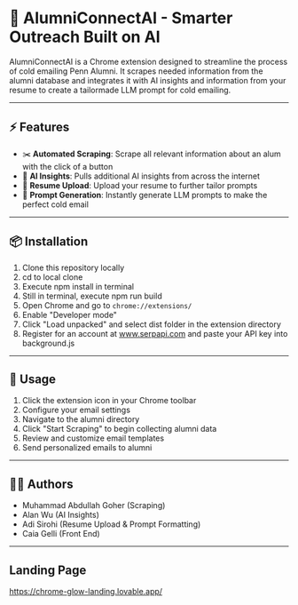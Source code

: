 # 🌳 AlumniConnectAI - Smarter Outreach Built on AI

AlumniConnectAI is a Chrome extension designed to streamline the process of cold emailing Penn Alumni. It scrapes needed information from the alumni database and integrates it with AI insights and information from your resume to create a tailormade LLM prompt for cold emailing.

---

## ⚡ Features

- ✂️ **Automated Scraping**: Scrape all relevant information about an alum with the click of a button
- 🧠 **AI Insights**: Pulls additional AI insights from across the internet
- 📝 **Resume Upload**: Upload your resume to further tailor prompts
- 📝 **Prompt Generation**: Instantly generate LLM prompts to make the perfect cold email

---

## 📦 Installation

1. Clone this repository locally
2. cd to local clone
3. Execute npm install in terminal
4. Still in terminal, execute npm run build 
5. Open Chrome and go to `chrome://extensions/`
6. Enable "Developer mode"
7. Click "Load unpacked" and select dist folder in the extension directory
8. Register for an account at www.serpapi.com and paste your API key into background.js

---

## 📩 Usage

1. Click the extension icon in your Chrome toolbar
2. Configure your email settings
3. Navigate to the alumni directory
4. Click "Start Scraping" to begin collecting alumni data
5. Review and customize email templates
6. Send personalized emails to alumni

---

## 👨‍💻 Authors

- Muhammad Abdullah Goher (Scraping)
- Alan Wu (AI Insights)
- Adi Sirohi (Resume Upload & Prompt Formatting)
- Caia Gelli (Front End)

---

## Landing Page
https://chrome-glow-landing.lovable.app/
